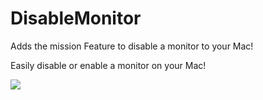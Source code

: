 DisableMonitor
==============
Adds the mission Feature to disable a monitor to your Mac!

Easily disable or enable a monitor on your Mac!



![](https://raw.githubusercontent.com/Eun/DisableMonitor/res/screenshot1.png)

